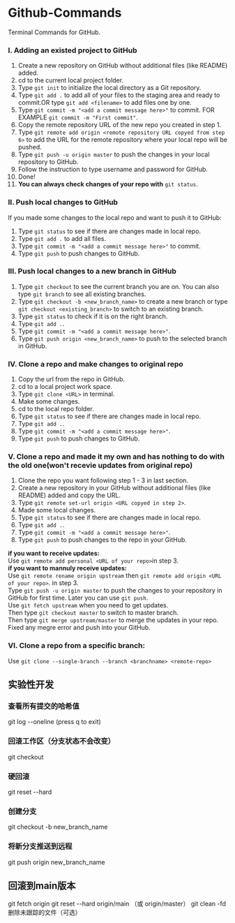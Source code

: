 # Github-Commands
Terminal Commands for GitHub.  
### I. Adding an existed project to GitHub
1. Create a new repository on GitHub without additional files (like README) added.
2. cd to the current local project folder.
3. Type `git init` to initialize the local directory as a Git repository.
4. Type `git add .` to add all of your files to the staging area and ready to commit.OR type `git add <filename>` to add files one by one. 
5. Type `git commit -m "<add a commit message here>"` to commit. FOR EXAMPLE `git commit -m "First commit"`. 
6. Copy the remote repository URL of the new repo you created in step 1.  
7. Type `git remote add origin <remote repository URL copyed from step 6>` to add the URL for the remote repository where your local repo will be pushed. 
8. Type `git push -u origin master` to push the changes in your local repository to GitHub. 
9. Follow the instruction to type username and password for GitHub.
10. Done!
11. __You can always check changes of your repo with__ `git status`. 

### II. Push local changes to GitHub
If you made some changes to the local repo and want to push it to GitHub:  
1. Type `git status` to see if there are changes made in local repo.  
2. Type `git add .` to add all files.
3. Type `git commit -m "<add a commit message here>"` to commit. 
4. Type `git push` to push changes to GitHub. 

### III. Push local changes to a new branch in GitHub
1. Type `git checkout` to see the current branch you are on.
You can also type `git branch` to see all existing branches.
2. Type `git checkout -b <new_branch_name>` to create a new branch or type `git checkout <existing_branch>` to switch to an existing branch.
3. Type `git status` to check if it is on the right branch. 
4. Type `git add .`. 
5. Type `git commit -m "<add a commit message here>"`. 
6. Type `git push origin <new_branch_name>` to push to the selected branch in GitHub.

### IV. Clone a repo and make changes to original repo
1. Copy the url from the repo in GitHub. 
2. cd to a local project work space.
3. Type `git clone <URL>` in terminal.
4. Make some changes.
5. cd to the local repo folder. 
6. Type `git status` to see if there are changes made in local repo.  
7. Type `git add .`. 
8. Type `git commit -m "<add a commit message here>"`. 
9. Type `git push` to push changes to GitHub. 


### V. Clone a repo and made it my own and has nothing to do with the old one(won't recevie updates from original repo) 
1. Clone the repo you want following step 1 - 3 in last section.
2. Create a new repository in your GitHub without additional files (like README) added and copy the URL. 
3. Type `git remote set-url origin <URL copyed in step 2>`. 
4. Made some local changes. 
5. Type `git status` to see if there are changes made in local repo.
6. Type `git add .`. 
7. Type `git commit -m "<add a commit message here>"`. 
8. Type `git push` to push changes to the repo in your GitHub.

__if you want to receive updates:__   
Use `git remote add personal <URL of your repo>`in step 3.    
__if you want to mannuly receive updates:__  
Use `git remote rename origin upstream` then `git remote add origin <URL of your repo>`. in step 3.   
Type `git push -u origin master` to push the changes to your repository in GitHub for first time. Later you can use `git push`.  
Use `git fetch upstream` when you need to get updates.  
Then type `git checkout master` to switch to master branch.   
Then type `git merge upstream/master` to merge the updates in your repo.   
Fixed any megre error and push into your GitHub.   

### VI. Clone a repo from a specific branch:
Use `git clone --single-branch --branch <branchname> <remote-repo>`

## 实验性开发
### 查看所有提交的哈希值<commit-hash>
git log --oneline (press q to exit)

### 回滚工作区（分支状态不会改变）
git checkout <commit-hash>

### 硬回滚
git reset --hard <commit-hash>

### 创建分支
git checkout -b new_branch_name

### 将新分支推送到远程
git push origin new_branch_name

## 回滚到main版本
git fetch origin
git reset --hard origin/main （或 origin/master）
git clean -fd 删除未跟踪的文件（可选）
